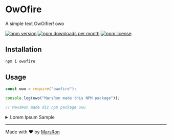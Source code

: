 # OwOfire

A simple text OwOifier! owo

[![npm version](https://img.shields.io/npm/v/owofire?color=blue&style=flat-square)](https://npmjs.com/package/owofire)
[![npm downloads per month](https://img.shields.io/npm/dm/owofire?color=blue&style=flat-square)](https://npmjs.com/package/owofire)
[![npm license](https://img.shields.io/npm/l/owofire?color=blue&style=flat-square)](https://npmjs.com/package/owofire)

## Installation
```sh
npm i owofire
```

## Usage

```js
const owo = require("owofire");

console.log(owo("MarsRon made this NPM package"));

// MawsWon made dis npm package uwu
```

<details>
<summary>Lorem Ipsum Sample</summary>

```
Original:

Lorem ipsum dolor sit amet, consectetur adipiscing elit,
sed do eiusmod tempor incididunt ut labore et dolore magna aliqua. Ut enim ad
minim veniam, quis nostrud exercitation ullamco laboris nisi ut aliquip ex ea
commodo consequat! Duis aute irure dolor in reprehenderit in voluptate velit
esse cillum dolore eu fugiat nulla pariatur!! Excepteur sint occaecat cupidatat
non proident, sunt in culpa qui officia deserunt mollit anim id est laborum.

OwOfire:

Wowem ipsum dowow sit amet~ consectetuw adipiscing ewit~
sed do eiusmod tempow incididunt ut wabowe et dowowe magnya awiqua. Ut enyim ad
minyim venyiam~ quis nyostwud exewcitation uwwamco wabowis nyisi ut awiquip ex ea
commodo consequat! >w< Duis aute iwuwe dowow in wepwehendewit in vowuptate vewit
esse ciwwum dowowe eu fugiat nyuwwa pawiatuw! (o´∀`o) Excepteuw sint occaecat cupidatat
nyon pwoident~ sunt in cuwpa qui officia desewunt mowwit anyim id est wabowum. ヾ(*'▽'*)
```
</details>

---

Made with ❤ by [MarsRon](https://github.com/MarsRon)